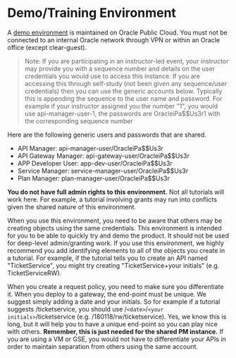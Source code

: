 # Demo/Training Environment
A [demo environment](https://oc-129-150-76-122.compute.oraclecloud.com/apiplatform) is maintained on Oracle Public Cloud.  You must not be connected to an internal Oracle network through VPN or within an Oracle office (except clear-guest).

> Note: If you are participating in an instructor-led event, your instructor may provide you with a sequence number and details on the user credentials you would use to access this instance.  If you are accessing this through self-study (not been given any sequence/user credentials) then you can use the generic accounts below.  Typically this is appending the sequence to the user name and password.  For example if your instructor assigned you the number "1", you would use api-manager-user-1, the passwords are OracleiPa$$Us3r1 with the corresponding sequence number

Here are the following generic users and passwords that are shared.
* API Manager: api-manager-user/OracleiPa$$Us3r
* API Gateway Manager: api-gateway-user/OracleiPa$$Us3r
* APP Developer User: app-dev-user/OracleiPa$$Us3r
* Service Manager: service-manager-user/OracleiPa$$Us3r
* Plan Manager: plan-manager-user/OracleiPa$$Us3r

**You do not have full admin rights to this environment.**  Not all tutorials will work here.  For example, a tutorial involving grants may run into conflicts given the shared nature of this environment.

When you use this environment, you need to be aware that others may be creating objects using the same credentials.  This environment is intended for you to be able to quickly try and demo the product.  It should not be used for deep-level admin/granting work.  If you use this environment, we highly recommend you add identifying elements to all of the objects you create in a tutorial.  For example, if the tutorial tells you to create an API named "TicketService", you might try creating "TicketService+your initials" (e.g. TicketServiceRW). 

When you create a request policy, you need to make sure you differentiate it.  When you deploy to a gateway, the end-point must be unique.  We suggest simply adding a date and your initials.  So for example if a tutorial suggests /ticketservice, you should use /`<date>`/`<your initials>`/ticketservice  (e.g. /180118/rw/ticketservice).  Yes, we know this is long, but it will help you to have a unique end-point so you can play nice with others.  **Remember, this is just needed for the shared PM instance.**  If you are using a VM or GSE, you would not have to differentiate your APIs in order to maintain separation from others using the same account.
